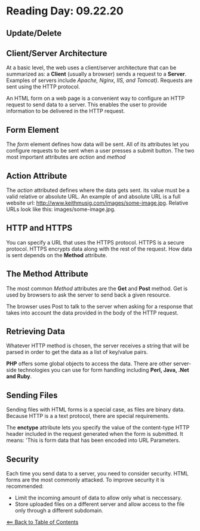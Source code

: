 # Reading Day: 09.22.20
## Update/Delete

## Client/Server Architecture
At a basic level, the web uses a client/server architecture that can be summarized as:
a **Client** (usually a browser) sends a request to a **Server**. Examples of servers include *Apache, Nginx, IIS, and Tomcat)*. Requests are sent using the HTTP protocol.

An HTML form on a web page is a convenient way to configure an HTTP request to send data to a server. This enables the user to provide information to be delivered in the HTTP request.

## Form Element
The *form* element defines how data will be sent. All of its attributes let you configure requests to be sent when a user presses a submit button. The two most important attributes are *action* and *method*

## Action Attribute
The *action* attributed defines where the data gets sent. its value must be a valid relative or absolute URL. An example of and absolute URL is a full website url: http://www.keithmusig.com/images/some-image.jpg. Relative URLs look like this: images/some-image.jpg.

## HTTP and HTTPS
You can specify a URL that uses the HTTPS protocol. HTTPS is a secure protocol. HTTPS encrypts data along with the rest of the request. How data is sent depends on the **Method** attribute.

## The Method Attribute
The most common *Method* attributes are the **Get** and **Post** method. Get is used by browsers to ask the server to send back a given resource.

The browser uses Post to talk to the server when asking for a response that takes into account the data provided in the body of the HTTP request. 

## Retrieving Data
Whatever HTTP method is chosen, the server receives a string that will be parsed in order to get the data as a list of key/value pairs. 

**PHP** offers some global objects to access the data. There are other server-side technologies you can use for form handling including **Perl, Java, .Net and Ruby**.

## Sending Files
Sending files with HTML forms is a special case, as files are binary data. Because HTTP is a a text protocol, there are special requirements.

The **enctype** attribute lets you specify the value of the content-type HTTP header included in the request generated when the form is submitted. It means: 'This is form data that has been encoded into URL Parameters.

## Security
Each time you send data to a server, you need to consider security. HTML forms are the most commonly attacked. 
To improve security it is recommended:
- Limit the incoming amount of data to allow only what is neccessary.
- Store uploaded files on a different server and allow access to the file only through a different subdomain.


[<== Back to Table of Contents](index.md)